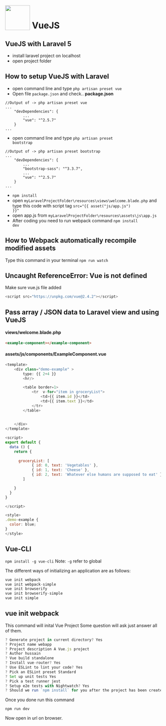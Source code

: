# <img src="https://upload.wikimedia.org/wikipedia/commons/f/f1/Vue.png" style="position: relative; top: 5px;" height="80" /> VueJS

## VueJS with  Laravel 5
* install laravel project on localhost
* open project folder


## How to setup VueJS with Laravel
* open command line and type <code>php artisan preset vue</code>
* Open file <code>package.json</code> and check..
<b>package.json</b>
```
//Output of -> php artisan preset vue
...
    "devDependencies": {
        ...
        "vue": "^2.5.7"
    }
...
```


* open command line and type <code>php artisan preset bootstrap</code>
```
//Output of -> php artisan preset bootstrap
...
    "devDependencies": {
        ...
		"bootstrap-sass": "^3.3.7",
		...
        "vue": "^2.5.7"
    }
...
```

* <code>npm install</code>
* open <code>myLaravelProjectFolder\resources\views\welcome.blade.php</code> and type this code with script tag <code>src="{{ asset("js/app.js") }}"</code>
* open app.js from <code>myLaravelProjectFolder\resources\assets\js\app.js</code>
* After coding you need to run webpack command <code>npm install dev</code>




## How to Webpack automatically recompile modified assets
Type this command in your terminal <code>npm run watch</code>




## Uncaught ReferenceError: Vue is not defined
Make sure vue.js file added 
```javascript
<script src="https://unpkg.com/vue@2.4.2"></script>
```




## Pass array / JSON data to Laravel view and using VueJS

#### views/welcome.blade.php
```html
<example-component></example-component>
```

#### assets/js/components/ExampleComponent.vue
```javascript
<template>
    <div class="demo-example" >
        type: {{ 2+4 }}
        <hr/>

        <table border=1>
            <tr  v-for="item in groceryList">
                <td>{{ item.id }}</td>
                <td>{{ item.text }}</td>
            </tr>
        </table>
        
      
    </div>
</template>

<script>
export default {
  data () {
    return {
    
      groceryList: [
            { id: 0, text: 'Vegetables' },
            { id: 1, text: 'Cheese' },
            { id: 2, text: 'Whatever else humans are supposed to eat' }
        ]

    }
  }
}

</script>

<style>
.demo-example {
  color: blue;
}
</style>
```


























## Vue-CLI

```npm install -g vue-cli```
Note: ```-g``` refer to global

The different ways of initializing an application are as follows: 

```js
vue init webpack 
vue init webpack-simple 
vue init browserify 
vue init browserify-simple 
vue init simple
```


## vue init webpack
This command will inital Vue Project
Some question will ask just answer all of them.

```js
? Generate project in current directory? Yes
? Project name webapp
? Project description A Vue.js project
? Author hussain
? Vue build standalone      
? Install vue-router? Yes
? Use ESLint to lint your code? Yes
? Pick an ESLint preset Standard
? Set up unit tests Yes
? Pick a test runner jest
? Setup e2e tests with Nightwatch? Yes
? Should we run `npm install` for you after the project has been created? (recommended) npm
```

Once you done run this command

```npm run dev```

Now open in url on browser. 
